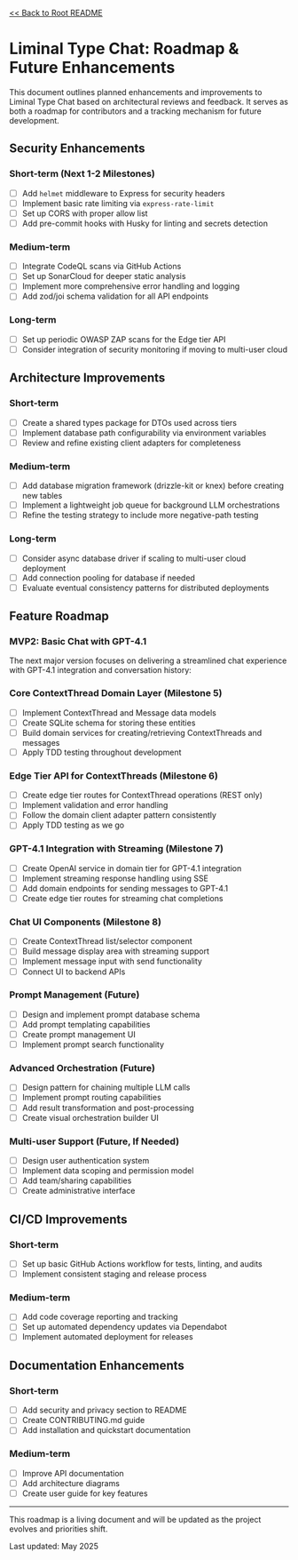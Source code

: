 [<< Back to Root README](../README.md)

# Liminal Type Chat: Roadmap & Future Enhancements

This document outlines planned enhancements and improvements to Liminal Type Chat based on architectural reviews and feedback. It serves as both a roadmap for contributors and a tracking mechanism for future development.

## Security Enhancements

### Short-term (Next 1-2 Milestones)
- [ ] Add `helmet` middleware to Express for security headers
- [ ] Implement basic rate limiting via `express-rate-limit`
- [ ] Set up CORS with proper allow list
- [ ] Add pre-commit hooks with Husky for linting and secrets detection

### Medium-term
- [ ] Integrate CodeQL scans via GitHub Actions
- [ ] Set up SonarCloud for deeper static analysis
- [ ] Implement more comprehensive error handling and logging
- [ ] Add zod/joi schema validation for all API endpoints

### Long-term
- [ ] Set up periodic OWASP ZAP scans for the Edge tier API
- [ ] Consider integration of security monitoring if moving to multi-user cloud

## Architecture Improvements

### Short-term
- [ ] Create a shared types package for DTOs used across tiers
- [ ] Implement database path configurability via environment variables
- [ ] Review and refine existing client adapters for completeness

### Medium-term
- [ ] Add database migration framework (drizzle-kit or knex) before creating new tables
- [ ] Implement a lightweight job queue for background LLM orchestrations
- [ ] Refine the testing strategy to include more negative-path testing

### Long-term
- [ ] Consider async database driver if scaling to multi-user cloud deployment
- [ ] Add connection pooling for database if needed
- [ ] Evaluate eventual consistency patterns for distributed deployments

## Feature Roadmap

### MVP2: Basic Chat with GPT-4.1

The next major version focuses on delivering a streamlined chat experience with GPT-4.1 integration and conversation history:

### Core ContextThread Domain Layer (Milestone 5)
- [ ] Implement ContextThread and Message data models
- [ ] Create SQLite schema for storing these entities
- [ ] Build domain services for creating/retrieving ContextThreads and messages
- [ ] Apply TDD testing throughout development

### Edge Tier API for ContextThreads (Milestone 6)
- [ ] Create edge tier routes for ContextThread operations (REST only)
- [ ] Implement validation and error handling
- [ ] Follow the domain client adapter pattern consistently
- [ ] Apply TDD testing as we go

### GPT-4.1 Integration with Streaming (Milestone 7)
- [ ] Create OpenAI service in domain tier for GPT-4.1 integration
- [ ] Implement streaming response handling using SSE
- [ ] Add domain endpoints for sending messages to GPT-4.1
- [ ] Create edge tier routes for streaming chat completions

### Chat UI Components (Milestone 8)
- [ ] Create ContextThread list/selector component
- [ ] Build message display area with streaming support
- [ ] Implement message input with send functionality
- [ ] Connect UI to backend APIs

### Prompt Management (Future)
- [ ] Design and implement prompt database schema
- [ ] Add prompt templating capabilities
- [ ] Create prompt management UI
- [ ] Implement prompt search functionality

### Advanced Orchestration (Future)
- [ ] Design pattern for chaining multiple LLM calls
- [ ] Implement prompt routing capabilities
- [ ] Add result transformation and post-processing
- [ ] Create visual orchestration builder UI

### Multi-user Support (Future, If Needed)
- [ ] Design user authentication system
- [ ] Implement data scoping and permission model
- [ ] Add team/sharing capabilities
- [ ] Create administrative interface

## CI/CD Improvements

### Short-term
- [ ] Set up basic GitHub Actions workflow for tests, linting, and audits
- [ ] Implement consistent staging and release process

### Medium-term
- [ ] Add code coverage reporting and tracking
- [ ] Set up automated dependency updates via Dependabot
- [ ] Implement automated deployment for releases

## Documentation Enhancements

### Short-term
- [ ] Add security and privacy section to README
- [ ] Create CONTRIBUTING.md guide
- [ ] Add installation and quickstart documentation

### Medium-term
- [ ] Improve API documentation
- [ ] Add architecture diagrams
- [ ] Create user guide for key features

---

This roadmap is a living document and will be updated as the project evolves and priorities shift.

Last updated: May 2025
